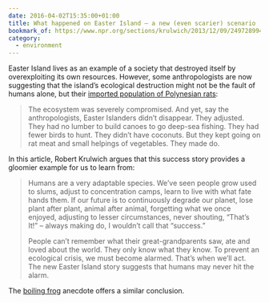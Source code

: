 ```yaml
---
date: 2016-04-02T15:35:00+01:00
title: What happened on Easter Island – a new (even scarier) scenario
bookmark_of: https://www.npr.org/sections/krulwich/2013/12/09/249728994/what-happened-on-easter-island-a-new-even-scarier-scenario
category:
  - environment
---
```


Easter Island lives as an example of a society that destroyed itself by overexploiting its own resources. However, some anthropologists are now suggesting that the island’s ecological destruction might not be the fault of humans alone, but their [imported population of Polynesian rats][1]:

> The ecosystem was severely compromised. And yet, say the anthropologists, Easter Islanders didn’t disappear. They adjusted. They had no lumber to build canoes to go deep-sea fishing. They had fewer birds to hunt. They didn’t have coconuts. But they kept going on rat meat and small helpings of vegetables. They made do.

In this article, Robert Krulwich argues that this success story provides a gloomier example for us to learn from:

> Humans are a very adaptable species. We’ve seen people grow used to slums, adjust to concentration camps, learn to live with what fate hands them. If our future is to continuously degrade our planet, lose plant after plant, animal after animal, forgetting what we once enjoyed, adjusting to lesser circumstances, never shouting, “That’s It!” – always making do, I wouldn’t call that “success.”
>
> People can’t remember what their great-grandparents saw, ate and loved about the world. They only know what they know. To prevent an ecological crisis, we must become alarmed. That’s when we’ll act. The new Easter Island story suggests that humans may never hit the alarm.

The [boiling frog][2] anecdote offers a similar conclusion.

[1]: https://www.wsj.com/articles/SB10001424052702303661904576453843399586946
[2]: https://en.wikipedia.org/wiki/Boiling_frog

